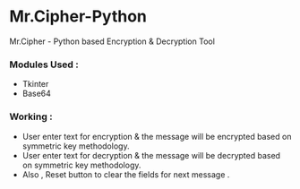 # Mr.Cipher-Python
Mr.Cipher - Python based Encryption &amp; Decryption Tool

<h3> Modules Used : </h3>
<ul>
<li>Tkinter </li>
<li>Base64 </li>
</ul>


<h3> Working : </h3>
<ul>
<li>User enter text for encryption & the message will be encrypted based on symmetric key methodology. </li>
<li>User enter text for decryption & the message will be decrypted based on symmetric key methodology.</li>

<li>Also , Reset button to clear the fields for next message .</li>
</ul>
